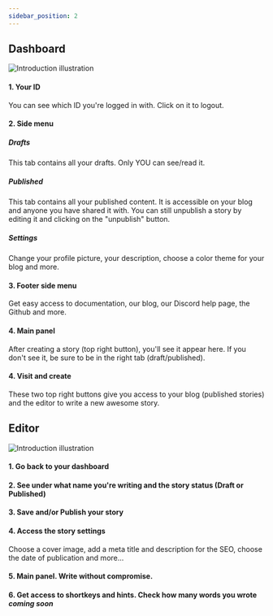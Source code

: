 ```yaml
---
sidebar_position: 2
---
```


## Dashboard

![Introduction illustration](/img/illustrations/dashboard_q1.png)

#### 1. Your ID

You can see which ID you're logged in with. Click on it to logout.

#### 2. Side menu

##### Drafts

This tab contains all your drafts. Only YOU can see/read it.

##### Published

This tab contains all your published content. It is accessible on your blog and anyone you have shared it with. You can still unpublish a story by editing it and clicking on the "unpublish" button.

##### Settings

Change your profile picture, your description, choose a color theme for your blog and more.

#### 3. Footer side menu

Get easy access to documentation, our blog, our Discord help page, the Github and more.

#### 4. Main panel

After creating a story (top right button), you'll see it appear here. If you don't see it, be sure to be in the right tab (draft/published).

#### 4. Visit and create

These two top right buttons give you access to your blog (published stories) and the editor to write a new awesome story.

## Editor

![Introduction illustration](/img/illustrations/editor_copie.png)

#### 1. Go back to your dashboard

#### 2. See under what name you're writing and the story status (Draft or Published)

#### 3. Save and/or Publish your story

#### 4. Access the story settings​

Choose a cover image, add a meta title and description for the SEO, choose the date of publication and more...

#### 5. Main panel. Write without compromise.

#### 6. Get access to shortkeys and hints. Check how many words you wrote _coming soon_
